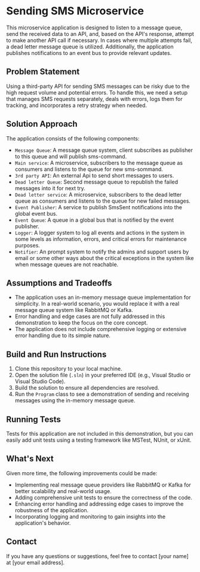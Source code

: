 # Sending SMS Microservice

This microservice application is designed to listen to a message queue, send the received data to an API, and, based on the API's response, attempt to make another API call if necessary. In cases where multiple attempts fail, a dead letter message queue is utilized. Additionally, the application publishes notifications to an event bus to provide relevant updates.

## Problem Statement

Using a third-party API for sending SMS messages can be risky due to the high request volume and potential errors. To handle this, we need a setup that manages SMS requests separately, deals with errors, logs them for tracking, and incorporates a retry strategy when needed.

## Solution Approach

The application consists of the following components:
- `Message Queue`: A message queue system, client subscribes as publisher to this queue and will publish sms-command.
- `Main service`: A microservice, subscribers to the message queue as consumers and listens to the queue for new sms-sommand.
- `3rd party API`: An external Api to send short messages to users.
- `Dead letter Queue`: Second message queue to republish the failed messages into it for next try.
- `Dead letter service`: A microservice, subscribers to the dead letter queue as consumers and listens to the queue for new failed messages.
- `Event Publisher`: A service to publish SmsSent notifications into the global event bus.
- `Event Queue`: A queue in a global bus that is notified by the event publisher.
- `Logger`: A logger system to log all events and actions in the system in some levels as information, errors, and critical errors for maintenance purposes.
- `Notifier`: An prompt system to notify the admins and support users by email or some other ways about the critical exceptions in the system like when message queues are not reachable.

## Assumptions and Tradeoffs

- The application uses an in-memory message queue implementation for simplicity. In a real-world scenario, you would replace it with a real message queue system like RabbitMQ or Kafka.
- Error handling and edge cases are not fully addressed in this demonstration to keep the focus on the core concept.
- The application does not include comprehensive logging or extensive error handling due to its simple nature.

## Build and Run Instructions

1. Clone this repository to your local machine.
2. Open the solution file (`.sln`) in your preferred IDE (e.g., Visual Studio or Visual Studio Code).
3. Build the solution to ensure all dependencies are resolved.
4. Run the `Program` class to see a demonstration of sending and receiving messages using the in-memory message queue.

## Running Tests

Tests for this application are not included in this demonstration, but you can easily add unit tests using a testing framework like MSTest, NUnit, or xUnit.

## What's Next

Given more time, the following improvements could be made:
- Implementing real message queue providers like RabbitMQ or Kafka for better scalability and real-world usage.
- Adding comprehensive unit tests to ensure the correctness of the code.
- Enhancing error handling and addressing edge cases to improve the robustness of the application.
- Incorporating logging and monitoring to gain insights into the application's behavior.

## Contact

If you have any questions or suggestions, feel free to contact [your name] at [your email address].


